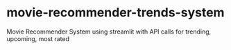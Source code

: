 # movie-recommender-trends-system
Movie Recommender System using streamlit with API calls for trending, upcoming, most rated
